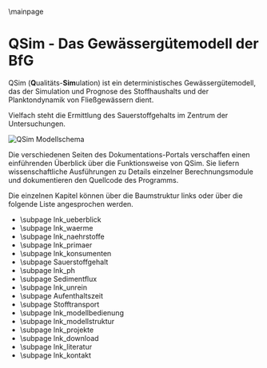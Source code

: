 \mainpage
# QSim - Das Gewässergütemodell der BfG #

QSim (<strong>Q</strong>ualitäts-<strong>Sim</strong>ulation)
ist ein deterministisches Gewässergütemodell, das der Simulation und Prognose 
des Stoffhaushalts und der Planktondynamik von Fließgewässern dient.

Vielfach steht die Ermittlung des Sauerstoffgehalts im Zentrum der 
Untersuchungen.

![QSim Modellschema](qsim_prozesse.png "")

Die verschiedenen Seiten des Dokumentations-Portals verschaffen 
einen einführenden Überblick über die Funktionsweise von QSim. 
Sie liefern wissenschaftliche Ausführungen zu Details einzelner Berechnungsmodule 
und dokumentieren den Quellcode des Programms.

Die einzelnen Kapitel können über die Baumstruktur links oder über die 
folgende Liste angesprochen werden.
- \subpage lnk_ueberblick
- \subpage lnk_waerme 
- \subpage lnk_naehrstoffe
- \subpage lnk_primaer
- \subpage lnk_konsumenten
- \subpage Sauerstoffgehalt
- \subpage lnk_ph
- \subpage Sedimentflux
- \subpage lnk_unrein
- \subpage Aufenthaltszeit
- \subpage Stofftransport
- \subpage lnk_modellbedienung
- \subpage lnk_modellstruktur
- \subpage lnk_projekte
- \subpage lnk_download
- \subpage lnk_literatur
- \subpage lnk_kontakt

<!-- aus Datei readme.md -->
